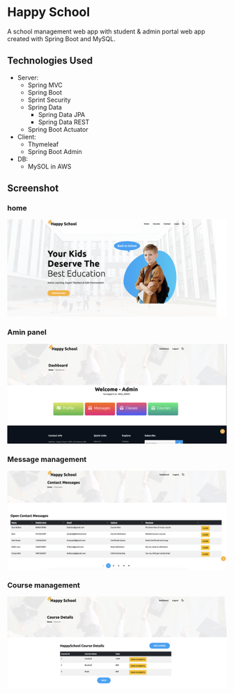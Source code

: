 # Happy School
A school management web app with student & admin portal web app created with Spring Boot and MySQL.
## Technologies Used
- Server:
    - Spring MVC
    - Spring Boot
    - Sprint Security
    - Spring Data 
        - Spring Data JPA
        - Spring Data REST
    - Spring Boot Actuator
- Client:
    - Thymeleaf
    - Spring Boot Admin
- DB:
    - MySOL in AWS
## Screenshot
### home

<img src="readme/home.png" width=700px>

### Amin panel

<img src="readme/admin.png" width=700px>

### Message management

<img src="readme/message.png" width=700px>

### Course management

<img src="readme/course.png" width=700px>
